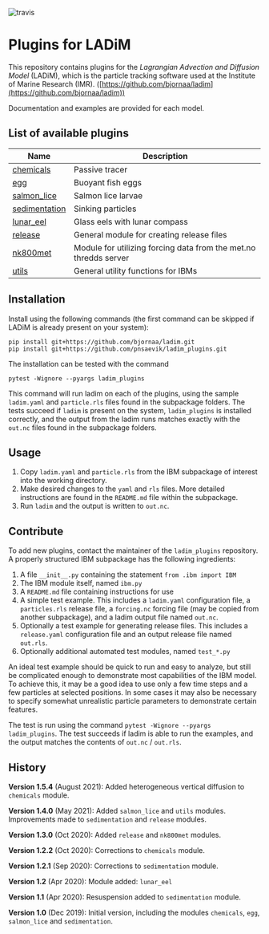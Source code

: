 ![travis](https://travis-ci.com/pnsaevik/ladim_plugins.svg?branch=master)

# Plugins for LADiM
This repository contains plugins for the _Lagrangian Advection and Diffusion
Model_ (LADiM), which is the particle tracking software used at the Institute
of Marine Research (IMR).
([https://github.com/bjornaa/ladim](https://github.com/bjornaa/ladim)) 

Documentation and examples are provided for each model.

## List of available plugins

Name                                                   | Description       
------------------------------------------------------ | ------------------
[chemicals](ladim_plugins/chemicals)         | Passive tracer    
[egg](ladim_plugins/egg)                     | Buoyant fish eggs 
[salmon_lice](ladim_plugins/salmon_lice)     | Salmon lice larvae
[sedimentation](ladim_plugins/sedimentation) | Sinking particles 
[lunar_eel](ladim_plugins/lunar_eel)         | Glass eels with lunar compass
[release](ladim_plugins/release)             | General module for creating release files
[nk800met](ladim_plugins/nk800met)           | Module for utilizing forcing data from the met.no thredds server 
[utils](ladim_plugins/utils)                 | General utility functions for IBMs


## Installation

Install using the following commands (the first command can be skipped if
LADiM is already present on your system):

```
pip install git+https://github.com/bjornaa/ladim.git
pip install git+https://github.com/pnsaevik/ladim_plugins.git
```

The installation can be tested with the command
```
pytest -Wignore --pyargs ladim_plugins
``` 
This command will run ladim on each of the plugins, using the sample `ladim.yaml`
and `particle.rls` files found in the subpackage folders. The tests succeed if
`ladim` is present on the system, `ladim_plugins` is installed correctly, and the
output from the ladim runs matches exactly with the `out.nc` files found in the
subpackage folders. 


## Usage

1. Copy `ladim.yaml` and `particle.rls` from the IBM subpackage of interest
   into the working directory. 
2. Make desired changes to the `yaml` and `rls` files. More detailed
   instructions are found in the `README.md` file within the subpackage.
3. Run `ladim` and the output is written to `out.nc`. 


## Contribute

To add new plugins, contact the maintainer of the `ladim_plugins` repository. A
properly structured IBM subpackage has the following ingredients:

1. A file `__init__.py` containing the statement `from .ibm import IBM`
2. The IBM module itself, named `ibm.py`
3. A `README.md` file containing instructions for use
4. A simple test example. This includes a `ladim.yaml` configuration file,
   a `particles.rls` release file, a `forcing.nc` forcing file (may be
   copied from another subpackage), and a ladim output file named `out.nc`.
5. Optionally a test example for generating release files. This includes a
   `release.yaml` configuration file and an output release file named
   `out.rls`.
6. Optionally additional automated test modules, named `test_*.py`

An ideal test example should be quick to run and easy to analyze, 
but still be complicated enough to demonstrate most
capabilities of the IBM model. To achieve this, it may be a good idea to use
only a few time steps and a few particles at selected positions. In some cases
it may also be necessary to specify somewhat unrealistic particle parameters
to demonstrate certain features.

The test is run using the command `pytest -Wignore --pyargs ladim_plugins`. The
test succeeds if ladim is able to run the examples, and the output matches the
contents of `out.nc` / `out.rls`.


## History

**Version 1.5.4** (August 2021): Added heterogeneous vertical diffusion to `chemicals` module.

**Version 1.4.0** (May 2021): Added `salmon_lice` and `utils` modules. 
Improvements made to `sedimentation` and `release` modules.

**Version 1.3.0** (Oct 2020): Added `release` and `nk800met` modules.

**Version 1.2.2** (Oct 2020): Corrections to `chemicals` module.

**Version 1.2.1** (Sep 2020): Corrections to `sedimentation` module.

**Version 1.2** (Apr 2020): Module added: `lunar_eel`

**Version 1.1** (Apr 2020): Resuspension added to `sedimentation` module.

**Version 1.0** (Dec 2019): Initial version, including the modules `chemicals`, `egg`,
`salmon_lice` and `sedimentation`.
